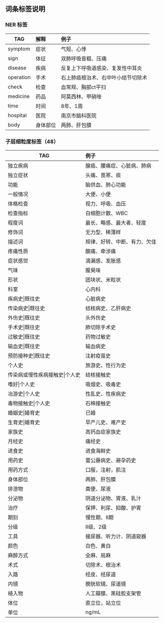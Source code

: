 
## 词条标签说明

### NER 标签
| TAG        | 解释       |  例子                                |
| --------   | :-----     | :--------------------------------  |
| symptom    | 症状       | 气短、心悸                          |
| sign       | 体征       | 双肺呼吸音粗、压痛                  |
| disease    | 疾病       | 反复上下呼吸道感染、复发性中耳炎    |
| operation  | 手术       | 右上肺癌根治术、右中叶小结节切除术  |
| check      | 检查       | 血常规、胸部ct平扫                  |
| medicine   | 药品       | 阿莫西林、甲硝唑                    |    
| time       | 时间       | 8年、1周                            |
| hospital   | 医院       | 南京市脑科医院                      |
| body       | 身体部位   | 两肺、肝包膜                        |

### 子层细粒度标签（48）
| TAG        |  例子                                |
| --------   | :--------------------------------  |
| 独立疾病     | 腺癌、腰痛症、心脏病、肺病                          |
| 独立症状     | 头痛、畏寒、痰                 |
| 功能         | 脑供血、肺心功能    |
|一般情况      | 大便、小便  |
| 体格检查     | 视力、呼吸、血压                  |
| 检查指标     | 白细胞计数、WBC                    |    
| 程度词       | 最长、略感、最大者、轻度                           |
| 修饰词       | 无力型、稀薄样                    |
| 描述词       | 规律、好转、中断、有力、欠佳                       |
| 疼痛性质     | 酸痛、牵涉痛                          |
| 症状感觉     | 滴漏感、发胀感                 |
| 气味         | 腥臭味    |
| 形状         | 团块状、米粒状  |
| 科室         | 心内科                  |
| 疾病史\|既往史     | 心脏病史                    |    
| 传染病史\|既往史       | 结核病史、乙肝病史                           |
| 外伤史\|既往史      | 头外伤史                    |
| 手术史\|既往史       | 肺切除手术史                       |
| 过敏史\|既往史       | 药物过敏史                           |
| 输血史\|既往史      | 输血病史                    |
| 预防接种史\|既往史       | 注射疫苗史                       |
| 个人史     | 旅游史、性行为史                          |
| 传染病或慢性疾病接触史\|个人史     | 结核接触史                 |
| 嗜好\|个人史         | 吸烟史、吸毒史    |
| 冶游史\|个人史         | 性乱史、性疾病史  |
| 毒物接触史\|个人史         | 石棉接触史                  |
| 婚姻史\|婚育史     | 已婚                    |    
| 生育史\|婚育史       | 早产儿史、难产史                           |
| 家族史      | 高钙血症家族史                    |
| 月经史       | 痛经史                       |
| 进食史     | 进食海鲜史                    |    
| 用药史       | 雷公藤病史、避孕药史                          |
| 用药方式      | 口服，注射，肌注                   |
| 身体部位       | 两肺、肝包膜                       |
| 排泄物       | 粪便、尿液                           |
| 分泌物      | 阴道分泌物、胃液、乳汁                    |
| 治疗       | 保钾、利尿、抑酸、护胃                       |
| 期别     | 慢性期、Ⅱ期                          |
| 分级     | Ⅱ级、2级                 |
| 工具         | 接尿器、听力计、阴道窥器    |
| 颜色         | 白色、黄白  |
| 麻醉方式         | 全麻、局麻                 |
| 术式     | 切除术、根治术                   |    
| 入路       | 经皮、经尿道                           |
| 内镜      | 膀胱软镜、尿道镜                    |
| 植入物       | 人工瓣膜、黑硅胶支架管                       |
| 体位      | 直立位，站立位                    |
| 单位      | ng/mL                       |

